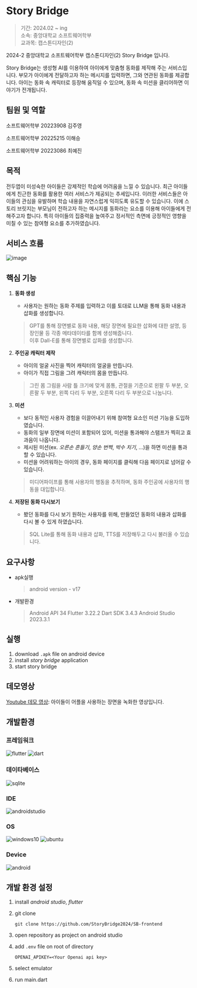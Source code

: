 # Story Bridge

> 기간: 2024.02 ~ ing  
> 소속: 중앙대학교 소프트웨어학부  
> 교과목: 캡스톤디자인(2)

2024-2 중앙대학교 소프트웨어학부 캡스톤디자인(2) Story Bridge 입니다.

Story Bridge는 생성형 AI를 이용하여 아이에게 맞춤형 동화를 제작해 주는 서비스입니다. 부모가 아이에게 전달하고자 하는 메시지를 입력하면, 그와 연관된 동화를 제공합니다. 아이는 동화 속 캐릭터로 등장해 움직일 수 있으며, 동화 속 미션을 클리어하면 이야기가 전개됩니다.

## 팀원 및 역할

소프트웨어학부 20223908 김주영

소프트웨어학부 20225215 이해승

소프트웨어학부 20223086 최예진

## 목적

전두엽이 미성숙한 아이들은 강제적인 학습에 어려움을 느낄 수 있습니다.
최근 아이들에게 친근한 동화를 활용한 여러 서비스가 제공되는 추세입니다.
이러한 서비스들은 아이들의 관심을 유발하며 학습 내용을 자연스럽게 익히도록 유도할 수 있습니다.
이에 스토리 브릿지는 부모님이 전하고자 하는 메시지를 동화라는 요소를 이용해 아이들에게 전해주고자 합니다.
특히 아이들의 집중력을 높여주고 정서적인 측면에 긍정적인 영향을 미칠 수 있는 참여형 요소를 추가하였습니다.

## 서비스 흐름

![image](https://github.com/StoryBridge2024/Story-bridge/assets/80553460/e05156bf-d36e-404c-b4d8-c6c5a6f5a739)

## 핵심 기능

1. **동화 생성**

   - 사용자는 원하는 동화 주제를 입력하고 이를 토대로 LLM을 통해 동화 내용과 삽화를 생성합니다.

   > GPT를 통해 장면별로 동화 내용, 해당 장면에 필요한 삽화에 대한 설명, 등장인물 등 각종 메타데이타를 함께 생성해줍니다.  
   > 이후 Dall-E를 통해 장면별로 삽화를 생성합니다.

2. **주인공 캐릭터 제작**

   - 아이의 얼굴 사진을 찍어 캐릭터의 얼굴을 만듭니다.
   - 아이가 직접 그림을 그려 캐릭터의 몸을 만듭니다.

   > 그린 몸 그림을 사람 틀 크기에 맞게 몸통, 관절을 기준으로 왼팔 두 부분, 오른팔 두 부분, 왼쪽 다리 두 부분, 오른쪽 다리 두 부분으로 나눕니다.

3. **미션**

   - 보다 동적인 사용자 경험을 이끌어내기 위해 참여형 요소인 미션 기능을 도입하였습니다.
   - 동화의 일부 장면에 미션이 포함되어 있어, 미션을 통과해야 스탬프가 찍히고 효과음이 나옵니다.
   - 제시된 미션(ex. _오른손 흔들기_, _양손 번쩍_, _박수 치기_, ...)을 하면 미션을 통과할 수 있습니다.
   - 미션을 어려워하는 아이의 경우, 동화 페이지를 클릭해 다음 페이지로 넘어갈 수 있습니다.

   > 미디어파이프를 통해 사용자의 행동을 추적하며, 동화 주인공에 사용자의 행동을 대입합니다.

4. **저장된 동화 다시보기**

   - 봤던 동화를 다시 보기 원하는 사용자를 위해, 만들었던 동화의 내용과 삽화를 다시 볼 수 있게 하였습니다.

   > SQL Lite를 통해 동화 내용과 삽화, TTS를 저장해두고 다시 불러올 수 있습니다.

## 요구사항

- apk실행
   > android version - v17

- 개발환경

   > Android API 34
   > Flutter 3.22.2
   > Dart SDK 3.4.3
   > Android Studio 2023.3.1

## 실행

1. download `.apk` file on android device
2. install _story bridge_ application
3. start story bridge

## 데모영상

[Youtube 데모 영상](https://youtu.be/jtCZxolFO4g): 아이들이 어플을 사용하는 장면을 녹화한 영상입니다.

## 개발환경

### 프레임워크

![flutter](https://img.shields.io/badge/flutter-02569B?style=for-the-badge&logo=flutter&logoColor=white)
![dart](https://img.shields.io/badge/dart-0175C2?style=for-the-badge&logo=dart&logoColor=white)

### 데이타베이스

![sqlite](https://img.shields.io/badge/sqlite-003B57?style=for-the-badge&logo=sqlite&logoColor=white)

### IDE

![androidstudio](https://img.shields.io/badge/androidstudio-3DDC84.svg?style=for-the-badge&logo=androidstudio&logoColor=white)

### OS

![windows10](https://img.shields.io/badge/windows10-0078D6.svg?style=for-the-badge&logo=windows10&logoColor=white)
![ubuntu](https://img.shields.io/badge/ubuntu-E95420.svg?style=for-the-badge&logo=ubuntu&logoColor=white)

### Device

![android](https://img.shields.io/badge/android-34A853.svg?style=for-the-badge&logo=android&logoColor=white)

## 개발 환경 설정

1. install _android studio_, _flutter_
2. git clone

   ```git
   git clone https://github.com/StoryBridge2024/SB-frontend
   ```

3. open repository as project on android studio
4. add `.env` file on root of directory

   ```
   OPENAI_APIKEY=<Your Openai api key>
   ```

5. select emulator
6. run main.dart
